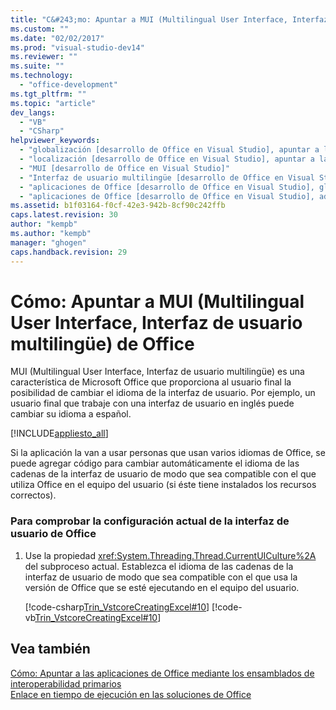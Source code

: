 ```yaml
---
title: "C&#243;mo: Apuntar a MUI (Multilingual User Interface, Interfaz de usuario multiling&#252;e) de Office"
ms.custom: ""
ms.date: "02/02/2017"
ms.prod: "visual-studio-dev14"
ms.reviewer: ""
ms.suite: ""
ms.technology: 
  - "office-development"
ms.tgt_pltfrm: ""
ms.topic: "article"
dev_langs: 
  - "VB"
  - "CSharp"
helpviewer_keywords: 
  - "globalización [desarrollo de Office en Visual Studio], apuntar a la interfaz de usuario"
  - "localización [desarrollo de Office en Visual Studio], apuntar a la interfaz de usuario"
  - "MUI [desarrollo de Office en Visual Studio]"
  - "Interfaz de usuario multilingüe [desarrollo de Office en Visual Studio]"
  - "aplicaciones de Office [desarrollo de Office en Visual Studio], globalización"
  - "aplicaciones de Office [desarrollo de Office en Visual Studio], adaptación"
ms.assetid: b1f03164-f0cf-42e3-942b-8cf90c242ffb
caps.latest.revision: 30
author: "kempb"
ms.author: "kempb"
manager: "ghogen"
caps.handback.revision: 29
---
```

# C&#243;mo: Apuntar a MUI (Multilingual User Interface, Interfaz de usuario multiling&#252;e) de Office
  MUI \(Multilingual User Interface, Interfaz de usuario multilingüe\) es una característica de Microsoft Office que proporciona al usuario final la posibilidad de cambiar el idioma de la interfaz de usuario.  Por ejemplo, un usuario final que trabaje con una interfaz de usuario en inglés puede cambiar su idioma a español.  
  
 [!INCLUDE[appliesto_all](../vsto/includes/appliesto-all-md.md)]  
  
 Si la aplicación la van a usar personas que usan varios idiomas de Office, se puede agregar código para cambiar automáticamente el idioma de las cadenas de la interfaz de usuario de modo que sea compatible con el que utiliza Office en el equipo del usuario \(si éste tiene instalados los recursos correctos\).  
  
### Para comprobar la configuración actual de la interfaz de usuario de Office  
  
1.  Use la propiedad <xref:System.Threading.Thread.CurrentUICulture%2A> del subproceso actual.  Establezca el idioma de las cadenas de la interfaz de usuario de modo que sea compatible con el que usa la versión de Office que se esté ejecutando en el equipo del usuario.  
  
     [!code-csharp[Trin_VstcoreCreatingExcel#10](../snippets/csharp/VS_Snippets_OfficeSP/Trin_VstcoreCreatingExcel/CS/Sheet1.cs#10)]
     [!code-vb[Trin_VstcoreCreatingExcel#10](../snippets/visualbasic/VS_Snippets_OfficeSP/Trin_VstcoreCreatingExcel/VB/Sheet1.vb#10)]  
  
## Vea también  
 [Cómo: Apuntar a las aplicaciones de Office mediante los ensamblados de interoperabilidad primarios](../vsto/how-to-target-office-applications-through-primary-interop-assemblies.md)   
 [Enlace en tiempo de ejecución en las soluciones de Office](../vsto/late-binding-in-office-solutions.md)  
  
  